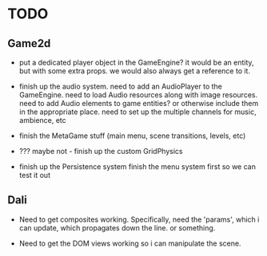 # TODO

## Game2d
- put a dedicated player object in the GameEngine?
  it would be an entity, but with some extra props.
  we would also always get a reference to it.

- finish up the audio system.
need to add an AudioPlayer to the GameEngine.
need to load Audio resources along with image resources.
need to add Audio elements to game entities?
  or otherwise include them in the appropriate place.
need to set up the multiple channels for music, ambience, etc

- finish the MetaGame stuff (main menu, scene transitions, levels, etc)

- ??? maybe not - finish up the custom GridPhysics

- finish up the Persistence system
finish the menu system first so we can test it out

## Dali
- Need to get composites working.
  Specifically, need the 'params', which i can update, which 
  propagates down the line.  or something.

- Need to get the DOM views working so i can manipulate the scene.